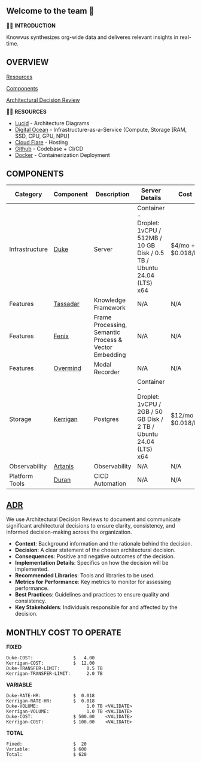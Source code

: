 ## Welcome to the team 🙌

🙋‍♀️ **INTRODUCTION**

Knowvus synthesizes org-wide data and deliveres relevant insights in real-time. 

## OVERVIEW

[Resources](#RESOURCES)

[Components](#COMPONENTS) 

[Architectural Decision Review](#ADR) 

👩‍💻 **RESOURCES**

- [Lucid](https://lucid.app/lucidchart/27a4f1ab-1925-4b57-b286-d59169d5385b/edit?invitationId=inv_c172e4c8-e0a9-4258-a836-6ee22863362c&page=qAbGdBw9_a6I#) - Architecture Diagrams
- [Digital Ocean](https://DigitalOcean.com)       -  Infrastructure-as-a-Service (Compute, Storage [RAM, SSD, CPU, GPU, NPU]
- [Cloud Flare](https://Cloudflare.com)           -  Hosting
- [Github](https://Github.com/Knowvus.com)        -  Codebase + CI/CD
- [Docker](https://Docker.com)                    -  Containerization  Deployment

## COMPONENTS

| Category       | Component | Description | Server Details | Cost |
|----------------|-----------|-------------|----------------|------|
| Infrastructure | [Duke](https://github.com/Knowvus/Duke) | Server | Container - Droplet: 1vCPU / 512MB / 10 GB Disk / 0.5 TB / Ubuntu 24.04 (LTS) x64 | $4/mo + $0.018/hr |
| Features       | [Tassadar](https://github.com/Knowvus/Tassadar) | Knowledge Framework | N/A | N/A |
| Features       | [Fenix](https://github.com/Knowvus/Fenix) | Frame Processing, Semantic Process & Vector Embedding | N/A | N/A |
| Features       | [Overmind](https://github.com/Knowvus/Overmind) | Modal Recorder | N/A | N/A |
| Storage        | [Kerrigan](https://github.com/Knowvus/Kerrigan) | Postgres | Container - Droplet: 1vCPU / 2GB / 50 GB Disk / 2 TB / Ubuntu 24.04 (LTS) x64 | $12/mo + $0.018/hr |
| Observability  | [Artanis](https://github.com/Knowvus/Artanis) | Observability | N/A | N/A |
| Platform Tools | [Duran](https://github.com/Knowvus/Duran) | CICD Automation | N/A | N/A |

## [ADR](https://github.com/Knowvus/.github-private/blob/main/documentation/ARD-%7BTemplate%7D.md)

We use Architectural Decision Reviews to document and communicate significant architectural decisions to ensure clarity, consistency, and informed decision-making across the organization.

- **Context**: Background information and the rationale behind the decision.
- **Decision**: A clear statement of the chosen architectural decision.
- **Consequences**: Positive and negative outcomes of the decision.
- **Implementation Details**: Specifics on how the decision will be implemented.
- **Recommended Libraries**: Tools and libraries to be used.
- **Metrics for Performance**: Key metrics to monitor for assessing performance.
- **Best Practices**: Guidelines and practices to ensure quality and consistency.
- **Key Stakeholders**: Individuals responsible for and affected by the decision.

## MONTHLY COST TO OPERATE
**FIXED**
```
Duke-COST:               $   4.00
Kerrigan-COST:           $  12.00
Duke-TRANSFER-LIMIT:          0.5 TB
Kerrigan-TRANSFER-LIMIT:      2.0 TB
```
**VARIABLE**
```
Duke-RATE-HR:            $  0.018
Kerrigan-RATE-HR:        $  0.018
Duke-VOLUME:                  1.0 TB <VALIDATE>
Kerrigan-VOLUME:              1.0 TB <VALIDATE>
Duke-COST:               $ 500.00    <VALIDATE>
Kerrigan-COST:           $ 100.00    <VALIDATE> 
```
**TOTAL**
```
Fixed:                   $  20
Variable:                $ 600
Total:                   $ 620
```

